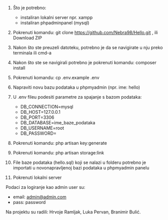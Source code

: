 1. Što je potrebno: 
    - instaliran lokalni server npr. xampp
    - instaliran phpadminpanel (mysql)
    
2. Pokrenuti komandu: git clone https://github.com/Nebra98/Hello.git , ili Download ZIP
    
3. Nakon što ste preuzeli datoteku, potrebno je da se navigirate u nju preko terminala ili cmd-a
 
4. Nakon što ste se navigirali potrebno je pokrenuti komandu: composer install

5. Pokrenuti komandu: cp .env.example .env 

6. Napraviti novu bazu podataka u phpmyadmin (npr. ime: hello)

7. U .env fileu podesiti parametre za spajanje s bazom podataka: 
    - DB_CONNECTION=mysql
    - DB_HOST=127.0.0.1
    - DB_PORT=3306
    - DB_DATABASE=ime_baze_podataka
    - DB_USERNAME=root
    - DB_PASSWORD=
            
8. Pokrenuti komandu: php artisan key:generate 

9. Pokrenuti komandu: php artisan storage:link

9. File baze podataka (hello.sql) koji se nalazi u folderu potrebno je importati u novonapravljenoj bazi podataka u phpmyadmin panelu
 
10. Pokrenuti lokalni server

Podaci za logiranje kao admin user su:
- email: admin@admin.com
- pass: password


Na projektu su radili: Hrvoje Ramljak, Luka Pervan, Branimir Bulić.
